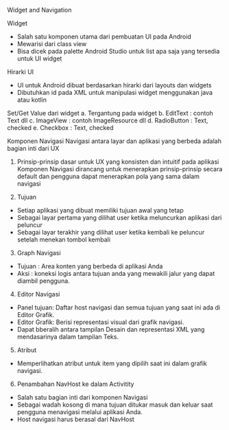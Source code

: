 Widget and Navigation

Widget 
- Salah satu komponen utama dari pembuatan UI pada Android
- Mewarisi dari class view
- Bisa dicek pada palette Android Studio untuk list apa saja yang tersedia untuk UI widget

Hirarki UI
- UI untuk Android dibuat berdasarkan hirarki dari layouts dan widgets
- Dibutuhkan id pada XML untuk manipulasi widget menggunakan java atau kotlin

Set/Get Value dari widget
a. Tergantung pada widget
b. EditText : contoh Text dll
c. ImageView : contoh ImageResource dll
d. RadioButton : Text, checked
e. Checkbox : Text, checked

Komponen Navigasi
Navigasi antara layar dan aplikasi yang berbeda adalah bagian inti dari UX 

1. Prinsip-prinsip dasar untuk UX yang konsisten dan intuitif pada aplikasi
Komponen Navigasi dirancang untuk menerapkan prinsip-prinsip secara default dan pengguna dapat menerapkan pola yang sama dalam navigasi

2. Tujuan
- Setiap aplikasi yang dibuat memiliki tujuan awal yang tetap
- Sebagai layar pertama yang dilihat user ketika meluncurkan aplikasi dari peluncur
- Sebagai layar terakhir yang dilihat user ketika kembali ke peluncur setelah menekan tombol kembali

3. Graph Navigasi
- Tujuan : Area konten yang berbeda di aplikasi Anda
- Aksi : koneksi logis antara tujuan anda yang mewakili jalur yang dapat diambil pengguna.

4. Editor Navigasi
- Panel tujuan: Daftar host navigasi dan semua tujuan yang saat ini ada di Editor Grafik.
- Editor Grafik: Berisi representasi visual dari grafik navigasi.
- Dapat bberalih antara tampilan Desain dan representasi XML yang mendasarinya dalam tampilan Teks.

5. Atribut
- Memperlihatkan atribut untuk item yang dipilih saat ini dalam grafik navigasi.

6. Penambahan NavHost ke dalam Activitity
- Salah satu bagian inti dari komponen Navigasi
- Sebagai wadah kosong di mana tujuan ditukar masuk dan keluar saat pengguna menavigasi melalui aplikasi Anda.
- Host navigasi harus berasal dari NavHost

